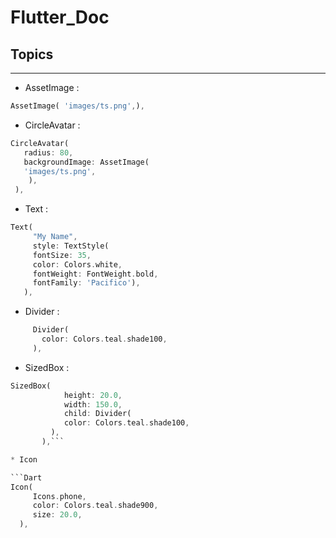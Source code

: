 # Flutter_Doc

## Topics
------------------------------
* AssetImage :

```Dart
AssetImage( 'images/ts.png',),
```

* CircleAvatar :
```Dart
CircleAvatar(
   radius: 80,
   backgroundImage: AssetImage(
   'images/ts.png',
    ),
 ),
```
        
* Text : 
```Dart
Text(
     "My Name",
     style: TextStyle(
     fontSize: 35,
     color: Colors.white,
     fontWeight: FontWeight.bold,
     fontFamily: 'Pacifico'),
   ),
```

* Divider :
```Dart
     Divider(
       color: Colors.teal.shade100,
     ),
```

* SizedBox : 

```Dart
SizedBox(
            height: 20.0,
            width: 150.0,
            child: Divider(
            color: Colors.teal.shade100,
         ),
       ),```

* Icon

```Dart
Icon(
     Icons.phone,
     color: Colors.teal.shade900,
     size: 20.0,
  ),
```
